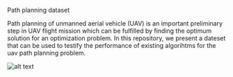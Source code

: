 Path planning dataset

Path planning of unmanned aerial vehicle (UAV) is an important preliminary step in UAV flight mission which can
be fulfilled by finding the optimum solution for an optimization problem. In this repository, we present a dateset that  can be used to testify the 
performance of existing algorihtms for the uav path planning problem.

![alt text](http://url/to/img.png)
